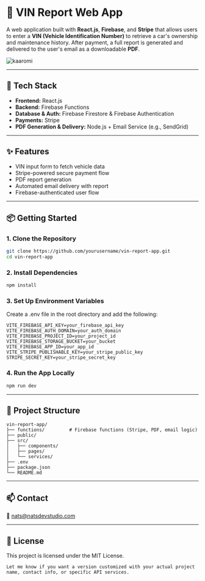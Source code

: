 # 🚗 VIN Report Web App

A web application built with **React.js**, **Firebase**, and **Stripe** that allows users to enter a **VIN (Vehicle Identification Number)** to retrieve a car's ownership and maintenance history. After payment, a full report is generated and delivered to the user's email as a downloadable **PDF**.

![kaaromi](https://github.com/user-attachments/assets/dbbf81d2-ad61-45d0-b0f6-62afbcce4d55)

---

## 🔧 Tech Stack

- **Frontend:** React.js
- **Backend:** Firebase Functions
- **Database & Auth:** Firebase Firestore & Firebase Authentication
- **Payments:** Stripe
- **PDF Generation & Delivery:** Node.js + Email Service (e.g., SendGrid)

---

## ✨ Features

- VIN input form to fetch vehicle data
- Stripe-powered secure payment flow
- PDF report generation
- Automated email delivery with report
- Firebase-authenticated user flow

---

## 📦 Getting Started

### 1. Clone the Repository

```bash
git clone https://github.com/yourusername/vin-report-app.git
cd vin-report-app
```

### 2. Install Dependencies
```bash
npm install
```

### 3. Set Up Environment Variables
Create a .env file in the root directory and add the following:
```env
VITE_FIREBASE_API_KEY=your_firebase_api_key
VITE_FIREBASE_AUTH_DOMAIN=your_auth_domain
VITE_FIREBASE_PROJECT_ID=your_project_id
VITE_FIREBASE_STORAGE_BUCKET=your_bucket
VITE_FIREBASE_APP_ID=your_app_id
VITE_STRIPE_PUBLISHABLE_KEY=your_stripe_public_key
STRIPE_SECRET_KEY=your_stripe_secret_key
```

### 4. Run the App Locally
```bash
npm run dev
```

---

## 📁 Project Structure
```pgsql
vin-report-app/
├── functions/         # Firebase functions (Stripe, PDF, email logic)
├── public/
├── src/
│   ├── components/
│   ├── pages/
│   └── services/
├── .env
├── package.json
└── README.md
```

---

## 📫 Contact
📧 nats@natsdevstudio.com

---

## 📝 License
This project is licensed under the MIT License.
```pgsql
Let me know if you want a version customized with your actual project name, contact info, or specific API services.
```

